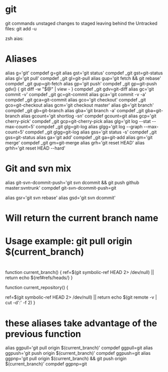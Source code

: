 # git
git commands
unstaged changes to staged leaving behind the Untracked files: git add -u

zsh aias:
# Aliases
alias g='git'
compdef g=git
alias gst='git status'
compdef _git gst=git-status
alias gl='git pull'
compdef _git gl=git-pull
alias gup='git fetch && git rebase'
compdef _git gup=git-fetch
alias gp='git push'
compdef _git gp=git-push
gdv() { git diff -w "$@" | view - }
compdef _git gdv=git-diff
alias gc='git commit -v'
compdef _git gc=git-commit
alias gca='git commit -v -a'
compdef _git gca=git-commit
alias gco='git checkout'
compdef _git gco=git-checkout
alias gcm='git checkout master'
alias gb='git branch'
compdef _git gb=git-branch
alias gba='git branch -a'
compdef _git gba=git-branch
alias gcount='git shortlog -sn'
compdef gcount=git
alias gcp='git cherry-pick'
compdef _git gcp=git-cherry-pick
alias glg='git log --stat --max-count=5'
compdef _git glg=git-log
alias glgg='git log --graph --max-count=5'
compdef _git glgg=git-log
alias gss='git status -s'
compdef _git gss=git-status
alias ga='git add'
compdef _git ga=git-add
alias gm='git merge'
compdef _git gm=git-merge
alias grh='git reset HEAD'
alias grhh='git reset HEAD --hard'

# Git and svn mix
alias git-svn-dcommit-push='git svn dcommit && git push github master:svntrunk'
compdef git-svn-dcommit-push=git

alias gsr='git svn rebase'
alias gsd='git svn dcommit'
#
# Will return the current branch name
# Usage example: git pull origin $(current_branch)
#
function current_branch() {
  ref=$(git symbolic-ref HEAD 2> /dev/null) || return
  echo ${ref#refs/heads/}
}

function current_repository() {

  ref=$(git symbolic-ref HEAD 2> /dev/null) || return
  echo $(git remote -v | cut -d':' -f 2)
}

# these aliases take advantage of the previous function
alias ggpull='git pull origin $(current_branch)'
compdef ggpull=git
alias ggpush='git push origin $(current_branch)'
compdef ggpush=git
alias ggpnp='git pull origin $(current_branch) && git push origin $(current_branch)'
compdef ggpnp=git
